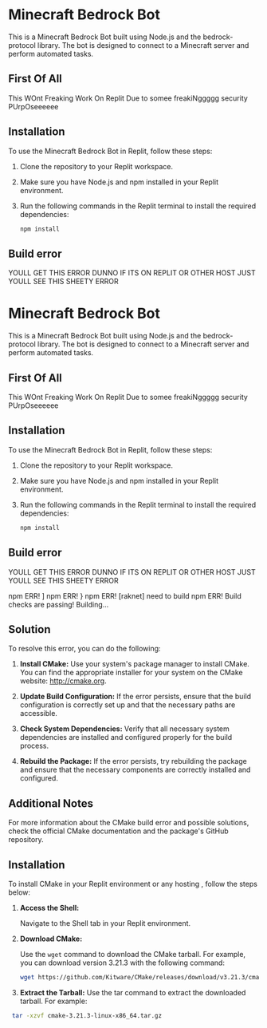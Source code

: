 # Minecraft Bedrock Bot

This is a Minecraft Bedrock Bot built using Node.js and the bedrock-protocol library. The bot is designed to connect to a Minecraft server and perform automated tasks.

## First Of All
This WOnt Freaking Work On Replit Due to somee freakiNggggg security PUrpOseeeeee

## Installation

To use the Minecraft Bedrock Bot in Replit, follow these steps:

1. Clone the repository to your Replit workspace.
2. Make sure you have Node.js and npm installed in your Replit environment.
3. Run the following commands in the Replit terminal to install the required dependencies:

   ```bash
   npm install

## Build error
YOULL GET THIS ERROR DUNNO IF ITS ON REPLIT OR OTHER HOST JUST YOULL SEE THIS SHEETY ERROR

   # Minecraft Bedrock Bot

This is a Minecraft Bedrock Bot built using Node.js and the bedrock-protocol library. The bot is designed to connect to a Minecraft server and perform automated tasks.

## First Of All
This WOnt Freaking Work On Replit Due to somee freakiNggggg security PUrpOseeeeee

## Installation

To use the Minecraft Bedrock Bot in Replit, follow these steps:

1. Clone the repository to your Replit workspace.
2. Make sure you have Node.js and npm installed in your Replit environment.
3. Run the following commands in the Replit terminal to install the required dependencies:

   ```bash
   npm install

## Build error
YOULL GET THIS ERROR DUNNO IF ITS ON REPLIT OR OTHER HOST JUST YOULL SEE THIS SHEETY ERROR

   npm ERR!   ]
   npm ERR! }
   npm ERR! [raknet] need to build
       npm ERR! Build checks are passing! Building... 


## Solution

To resolve this error, you can do the following:

1. **Install CMake:**
   Use your system's package manager to install CMake. You can find the appropriate installer for your system on the CMake website: http://cmake.org.

2. **Update Build Configuration:**
   If the error persists, ensure that the build configuration is correctly set up and that the necessary paths are accessible.

3. **Check System Dependencies:**
   Verify that all necessary system dependencies are installed and configured properly for the build process.

4. **Rebuild the Package:**
   If the error persists, try rebuilding the package and ensure that the necessary components are correctly installed and configured.


## Additional Notes

For more information about the CMake build error and possible solutions, check the official CMake documentation and the package's GitHub repository.


## Installation

To install CMake in your Replit environment or any hosting , follow the steps below:

1. **Access the Shell:**
   
   Navigate to the Shell tab in your Replit environment.

2. **Download CMake:**

   Use the `wget` command to download the CMake tarball. For example, you can download version 3.21.3 with the following command:

   ```bash
   wget https://github.com/Kitware/CMake/releases/download/v3.21.3/cmake-3.21.3-linux-x86_64.tar.gz

3. **Extract the Tarball:**
Use the tar command to extract the downloaded tarball. For example:

```bash
 tar -xzvf cmake-3.21.3-linux-x86_64.tar.gz

